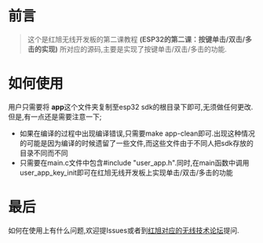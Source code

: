 # 前言
> 这个是红旭无线开发板的第二课教程 **(ESP32的第二课：按键单击/双击/多击的实现)** 所对应的源码,主要是实现了按键单击/双击/多击的功能.
# 如何使用
用户只需要将 **app**这个文件夹复制至esp32 sdk的根目录下即可,无须做任何更改.但是,有一点还是需要注意一下;
- 如果在编译的过程中出现编译错误,只需要<cdoe>make app-clean</code>即可.出现这种情况的可能是因为编译的时候遗留了一些文件,而这些文件由于不同人把sdk存放的目录不同而不同
- 只需要在<cdoe>main</code>.c文件中包含<cdoe>#include "user_app.h"</code>.同时,在<cdoe>main函数</code>中调用<cdoe>user_app_key_init</code>即可在红旭无线开发板上实现单击/双击/多击的功能

# 最后
如何在使用上有什么问题,欢迎提Issues或者到[红旭对应的无线技术论坛](http://bbs.wireless-tech.cn/forum.php)提问.
